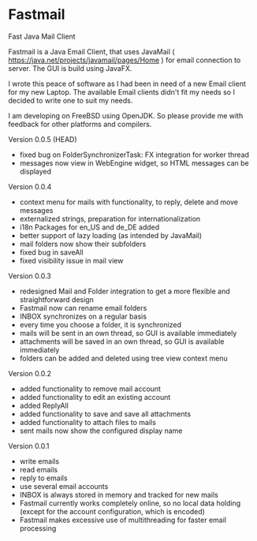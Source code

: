 # Fastmail
Fast Java Mail Client

Fastmail is a Java Email Client, that uses 
JavaMail ( https://java.net/projects/javamail/pages/Home )
for email connection to server. The GUI is build using JavaFX.

I wrote this peace of software as I had been in need of a new Email client for
my new Laptop. The available Email clients didn't fit my needs so I decided to write
one to suit my needs.

I am developing on FreeBSD using OpenJDK. 
So please provide me with feedback for other platforms and compilers.


Version 0.0.5 (HEAD)
* fixed bug on FolderSynchronizerTask: FX integration for worker thread
* messages now view in WebEngine widget, so HTML messages can be displayed

Version 0.0.4
* context menu for mails with functionality, to reply, delete and move messages
* externalized strings, preparation for internationalization
* i18n Packages for en_US and de_DE added
* better support of lazy loading (as intended by JavaMail)
* mail folders now show their subfolders
* fixed bug in saveAll
* fixed visibility issue in mail view

Version 0.0.3
* redesigned Mail and Folder integration to get a more flexible and straightforward design
* Fastmail now can rename email folders
* INBOX synchronizes on a regular basis
* every time you choose a folder, it is synchronized
* mails will be sent in an own thread, so GUI is available immediately 
* attachments will be saved in an own thread, so GUI is available immediately
* folders can be added and deleted using tree view context menu


Version 0.0.2
* added functionality to remove mail account
* added functionality to edit an existing account
* added ReplyAll
* added functionality to save and save all attachments
* added functionality to attach files to mails
* sent mails now show the configured display name


Version 0.0.1
* write emails
* read emails
* reply to emails
* use several email accounts
* INBOX is always stored in memory and tracked for new mails
* Fastmail currently works completely online, so no local data holding
	(except for the account configuration, which is encoded)
* Fastmail makes excessive use of multithreading for faster email processing


